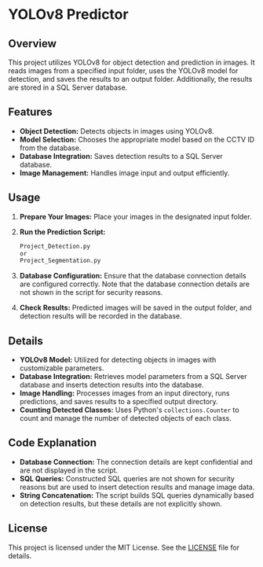 # YOLOv8 Predictor

## Overview
This project utilizes YOLOv8 for object detection and prediction in images. It reads images from a specified input folder, uses the YOLOv8 model for detection, and saves the results to an output folder. Additionally, the results are stored in a SQL Server database.

## Features
- **Object Detection:** Detects objects in images using YOLOv8.
- **Model Selection:** Chooses the appropriate model based on the CCTV ID from the database.
- **Database Integration:** Saves detection results to a SQL Server database.
- **Image Management:** Handles image input and output efficiently.

## Usage
1. **Prepare Your Images:** Place your images in the designated input folder.

2. **Run the Prediction Script:**
    ```bash
    Project_Detection.py
    or
    Project_Segmentation.py
    ```

3. **Database Configuration:** Ensure that the database connection details are configured correctly. Note that the database connection details are not shown in the script for security reasons.

4. **Check Results:** Predicted images will be saved in the output folder, and detection results will be recorded in the database.

## Details
- **YOLOv8 Model:** Utilized for detecting objects in images with customizable parameters.
- **Database Integration:** Retrieves model parameters from a SQL Server database and inserts detection results into the database.
- **Image Handling:** Processes images from an input directory, runs predictions, and saves results to a specified output directory.
- **Counting Detected Classes:** Uses Python's `collections.Counter` to count and manage the number of detected objects of each class.

## Code Explanation
- **Database Connection:** The connection details are kept confidential and are not displayed in the script.
- **SQL Queries:** Constructed SQL queries are not shown for security reasons but are used to insert detection results and manage image data.
- **String Concatenation:** The script builds SQL queries dynamically based on detection results, but these details are not explicitly shown.

## License
This project is licensed under the MIT License. See the [LICENSE](LICENSE) file for details.
